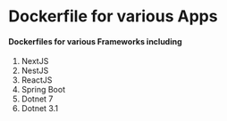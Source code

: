 # Dockerfile for various Apps
#### Dockerfiles for various Frameworks including

1. NextJS
1. NestJS
1. ReactJS
1. Spring Boot
1. Dotnet 7
1. Dotnet 3.1

